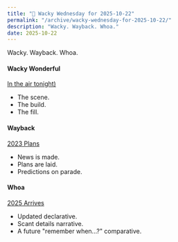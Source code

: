 ```yaml
---
title: "🤪 Wacky Wednesday for 2025-10-22"
permalink: "/archive/wacky-wednesday-for-2025-10-22/"
description: "Wacky. Wayback. Whoa."
date: 2025-10-22
---
```


Wacky. Wayback. Whoa.

#### Wacky Wonderful

[In the air tonight)](https://www.youtube.com/watch?v=HH9MQmMtilU)

* The scene.
* The build.
* The fill.

#### Wayback

[2023 Plans](https://www.techmeme.com/230331/p14#a230331p14)

* News is made.
* Plans are laid.
* Predictions on parade.

#### Whoa

[2025 Arrives](https://www.techmeme.com/251022/p42#a251022p42)

* Updated declarative.
* Scant details narrative.
* A future "remember when...?" comparative.
